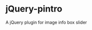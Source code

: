jQuery-pintro
=============

<script>alert(123);</script>

A jQuery plugin for image info box slider 
